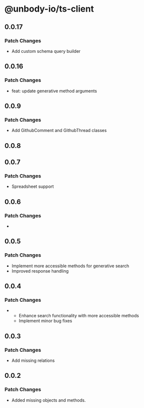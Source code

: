 # @unbody-io/ts-client

## 0.0.17

### Patch Changes

- Add custom schema query builder

## 0.0.16

### Patch Changes

- feat: update generative method arguments

## 0.0.9

### Patch Changes

- Add GithubComment and GithubThread classes

## 0.0.8

## 0.0.7

### Patch Changes

- Spreadsheet support

## 0.0.6

### Patch Changes

-

## 0.0.5

### Patch Changes

- Implement more accessible methods for generative search
- Improved response handling

## 0.0.4

### Patch Changes

- - Enhance search functionality with more accessible methods
  - Implement minor bug fixes

## 0.0.3

### Patch Changes

- Add missing relations

## 0.0.2

### Patch Changes

- Added missing objects and methods.
